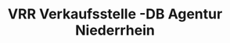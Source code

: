 ---
title: "VRR Verkaufsstelle -DB Agentur Niederrhein"
url: /goch/vrr-verkaufsstelle-db-agentur-niederrhein/
shop: Tickets
---